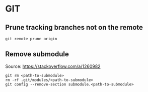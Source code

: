 # GIT

## Prune tracking branches not on the remote

`git remote prune origin` 

## Remove submodule

Source: https://stackoverflow.com/a/1260982

```
git rm <path-to-submodule>
rm -rf .git/modules/<path-to-submodule>
git config --remove-section submodule.<path-to-submodule>
```
